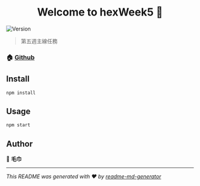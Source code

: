 <h1 align="center">Welcome to hexWeek5 👋</h1>
<p>
  <img alt="Version" src="https://img.shields.io/badge/version-1.0.0-blue.svg?cacheSeconds=2592000" />
</p>

> 第五週主線任務

### 🏠 [Github](https://github.com/Maojin-juan/hexWeek3)

## Install

```sh
npm install
```

## Usage

```sh
npm start
```

## Author

👤 **毛巾**

---

_This README was generated with ❤️ by [readme-md-generator](https://github.com/kefranabg/readme-md-generator)_
